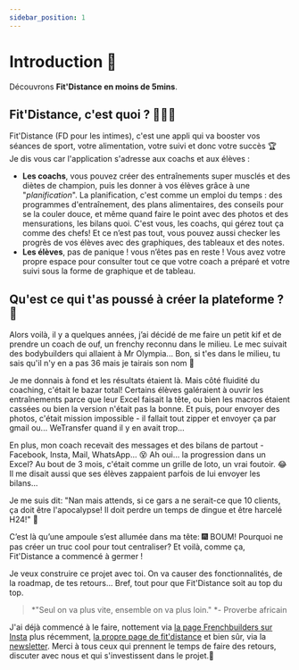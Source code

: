```yaml
---
sidebar_position: 1
---
```


# Introduction 👋

Découvrons **Fit'Distance en moins de 5mins**.

## Fit'Distance, c'est quoi ? 🏋️‍♂️🍏

Fit'Distance (FD pour les intimes), c'est une appli qui va booster vos séances de sport, votre alimentation, votre suivi et donc votre succès 🏆️ <br />Je dis vous car l'application s'adresse aux coachs et aux élèves :

- **Les coachs**, vous pouvez créer des entraînements super musclés et des diètes de champion, puis les donner à vos élèves grâce à une "*planification*". La planification, c'est comme un emploi du temps : des programmes d'entraînement, des plans alimentaires, des conseils pour se la couler douce, et même quand faire le point avec des photos et des mensurations, les bilans quoi. 
C'est vous, les coachs, qui gérez tout ça comme des chefs! Et ce n’est pas tout, vous pouvez aussi checker les progrès de vos élèves avec des graphiques, des tableaux et des notes.
- **Les élèves**, pas de panique ! vous n’êtes pas en reste ! Vous avez votre propre espace pour consulter tout ce que votre coach a préparé et votre suivi sous la forme de graphique et de tableau.


## Qu'est ce qui t'as poussé à créer la plateforme ? 🤔

Alors voilà, il y a quelques années, j’ai décidé de me faire un petit kif et de prendre un coach de ouf, un frenchy reconnu dans le milieu. Le mec suivait des bodybuilders qui allaient à Mr Olympia... Bon, si t'es dans le milieu, tu sais qu'il n'y en a pas 36 mais je tairais son nom 🤫

Je me donnais à fond et les résultats étaient là. Mais côté fluidité du coaching, c'était le bazar total! Certains élèves galéraient à ouvrir les entraînements parce que leur Excel faisait la tête, ou bien les macros étaient cassées ou bien la version n'était pas la bonne. Et puis, pour envoyer des photos, c'était mission impossible - il fallait tout zipper et envoyer ça par gmail ou... WeTransfer quand il y en avait trop...

En plus, mon coach recevait des messages et des bilans de partout - Facebook, Insta, Mail, WhatsApp... 😵 Ah oui... la progression dans un Excel? Au bout de 3 mois, c'était comme un grille de loto, un vrai foutoir. 😂 Il me disait aussi que ses élèves zappaient parfois de lui envoyer les bilans...

Je me suis dit: "Nan mais attends, si ce gars a ne serait-ce que 10 clients, ça doit être l'apocalypse! Il doit perdre un temps de dingue et être harcelé H24!" 🤯

C’est là qu’une ampoule s’est allumée dans ma tête: 🎆 BOUM! Pourquoi ne pas créer un truc cool pour tout centraliser? Et voilà, comme ça, Fit'Distance a commencé à germer !

Je veux construire ce projet avec toi. On va causer des fonctionnalités, de la roadmap, de tes retours... Bref, tout pour que Fit'Distance soit au top du top. 
> *"Seul on va plus vite, ensemble on va plus loin." *- Proverbe africain

 J'ai déjà commencé à le faire, nottement via [la page Frenchbuilders sur Insta](https://www.instagram.com/frenchbuilders_/) plus récemment, [la propre page de fit'distance](https://www.instagram.com/fitdistance.io/) et bien sûr, via la [newsletter](http://eepurl.com/ijkLn9). Merci à tous ceux qui prennent le temps de faire des retours, discuter avec nous et qui s'investissent dans le projet.🙏

